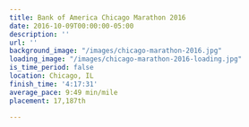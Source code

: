 ```yaml
---
title: Bank of America Chicago Marathon 2016
date: 2016-10-09T00:00:00-05:00
description: ''
url: ''
background_image: "/images/chicago-marathon-2016.jpg"
loading_image: "/images/chicago-marathon-2016-loading.jpg"
is_time_period: false
location: Chicago, IL
finish_time: '4:17:31'
average_pace: 9:49 min/mile
placement: 17,187th

---
```

